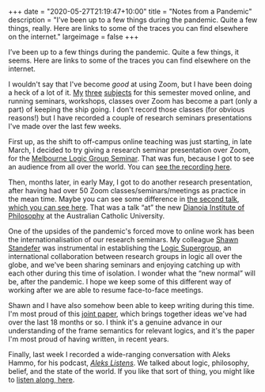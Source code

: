 +++
date = "2020-05-27T21:19:47+10:00"
title = "Notes from a Pandemic"
description = "I’ve been up to a few things during the pandemic. Quite a few things, really. Here are links to some of the traces you can find elsewhere on the internet."
largeimage = false
+++

I’ve been up to a few things during the pandemic. Quite a few things, it seems. Here are links to some of the traces you can find elsewhere on the internet.

I wouldn't say that I've become *good* at using Zoom, but I have been doing a heck of a lot of it. [My](http://consequently.org/class/2020/unib10002/) [three](http://consequently.org/class/2020/phil30043/) [subjects](http://consequently.org/class/2020/phil40013/) for this semester moved online, and running seminars, workshops, classes over Zoom has become a part (only a part) of keeping the ship going. I don't record those classes (for obvious reasons!) but I have recorded a couple of research seminars presentations I've made over the last few weeks. 

First up, as the shift to off-campus online teaching was just starting, in late March, I decided to try giving a research seminar presentation over Zoom, for the [Melbourne Logic Group Seminar](https://blogs.unimelb.edu.au/logic/logic-seminar/). That was fun, because I got to see an audience from all over the world. You can [see the recording here](https://consequently.org/presentation/2020/geometric-models-logicmelb/).

Then, months later, in early May, I got to do another research presentation, after having had over 50 Zoom classes/seminars/meetings as practice in the mean time. Maybe you can see some difference in [the second talk, which you can see here](https://consequently.org/presentation/2020/assertion-denial-common-ground-acu/). That was a talk “at” the new [Dianoia Institute of Philosophy](https://www.acu.edu.au/research/our-research-institutes/dianoia-institute-of-philosophy) at the Australian Catholic University.

One of the upsides of the pandemic's forced move to online work has been the internationalisation of our research seminars. My colleague [Shawn Standefer](https://shawn-standefer.github.io) was instrumental in establishing the [Logic Supergroup](http://ba-logic.com/logic-supergroup/), an international collaboration between research groups in logic all over the globe, and we've been sharing seminars and enjoying catching up with each other during this time of isolation. I wonder what the “new normal” will be, after the pandemic. I hope we keep some of this different way of working after we are able to resume face-to-face meetings.

Shawn and I have also somehow been able to keep writing during this time. I'm most proud of this [joint paper](https://consequently.org/writing/collection-frames/), which brings together ideas we've had over the last 18 months or so. I think it's a genuine advance in our understanding of the frame semantics for relevant logics, and it's the paper I'm most proud of having written, in recent years. 

Finally, last week I recorded a wide-ranging conversation with Aleks Hammo, for his podcast, _[Aleks Listens](https://aleks.co)_. We talked about logic, philosophy, belief, and the state of the world. If you like that sort of thing, you might like to [listen along, here](https://alekslistens.podbean.com/e/43-prof-greg-restall-logic-society-belief-and-the-self/). 

